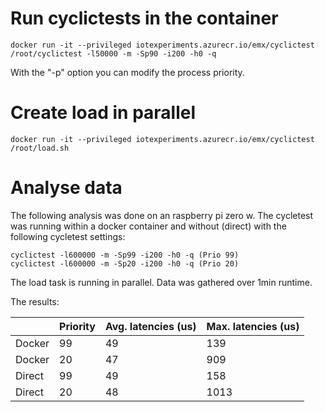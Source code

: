 # Run cyclictests in the container

    docker run -it --privileged iotexperiments.azurecr.io/emx/cyclictest /root/cyclictest -l50000 -m -Sp90 -i200 -h0 -q

With the "-p" option you can modify the process priority.

# Create load in parallel

    docker run -it --privileged iotexperiments.azurecr.io/emx/cyclictest /root/load.sh

# Analyse data

The following analysis was done on an raspberry pi zero w. The cycletest was running within a docker container and without (direct) with the following cycletest settings:

    cyclictest -l600000 -m -Sp99 -i200 -h0 -q (Prio 99)
    cyclictest -l600000 -m -Sp20 -i200 -h0 -q (Prio 20)

The load task is running in parallel. 
Data was gathered over 1min runtime.

The results:

|         | Priority           | Avg. latencies (us)  | Max. latencies (us) |
| ------------- | ------------- | ----- | ------ |
| Docker        | 99 | 49 | 139 |
| Docker        | 20 | 47 | 909 |
| Direct        | 99 | 49 | 158 |
| Direct        | 20 | 48 | 1013 |

